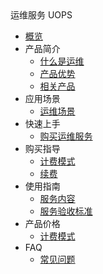 <div class="sidebar_title"> 运维服务 UOPS</div>

* [概览](service/uops/overview)
* 产品简介
    * [什么是运维](service/uops/intfo/whatisops)
    * [产品优势](service/uops/intfo/advantages)
    * [相关产品](service/uops/intfo/related)
* 应用场景
    * [运维场景](service/uops/scene/ops-scene)
* 快速上手
    * [购买运维服务](service/uops/quick/ops-quick)
* 购买指导
    * [计费模式](service/uops/newuser/ops-newuser)
    * [续费](service/uops/newuser/renew)
* 使用指南
    * [服务内容](service/uops/guide/service-content)
    * [服务验收标准](service/uops/guide/check)
* 产品价格
    * [计费模式](service/uops/price/ops-price)
* FAQ
    * [常见问题](service/uops/faq/ops-faq)












    
   
   
    
        